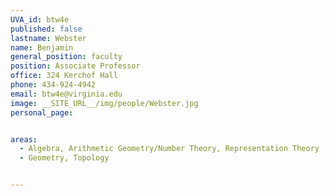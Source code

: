 ```yaml
---
UVA_id: btw4e
published: false
lastname: Webster
name: Benjamin
general_position: faculty
position: Associate Professor
office: 324 Kerchof Hall
phone: 434-924-4942
email: btw4e@virginia.edu
image: __SITE_URL__/img/people/Webster.jpg
personal_page:


areas:
  - Algebra, Arithmetic Geometry/Number Theory, Representation Theory
  - Geometry, Topology


---
```

